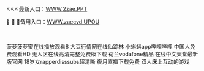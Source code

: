 <p>
	↖↖↖最新入口：<a href="http://www.baidu.com/link?url=6MA2SWnO3Raqke39an_0PUxosM6ZrUGzi1BN9tNnlPW&wd">WWW.2zae.PPT</a> 
	<p>
		🔣
🔣
🔣备用入口：<a href="http://www.baidu.com/link?url=6MA2SWnO3Raqke39an_0PUxosM6ZrUGzi1BN9tNnlPW&wd">WWW.zaecvd.UPOU</a> 
	</p>
	<p>
		<br />
	</p>
	<p>
		菠萝菠萝蜜在线播放观看8
大豆行情网在线仙踪林
小蝌蚪app哔哩哔哩
中国人免费观看HD
无人区在线高清完整免费版下载
荷兰vodafone精品
在线中文天堂最新版官网
18岁女rapperdisssubs超清晰
夜月直播下载免费
双人床上互动的游戏
	</p>
